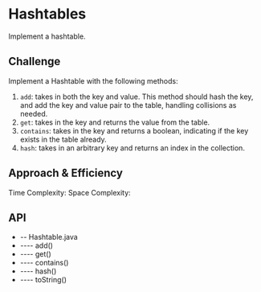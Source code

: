 # Hashtables
Implement a hashtable.

## Challenge
Implement a Hashtable with the following methods:

1. ```add```: takes in both the key and value. This method should hash the key, and add the key and value pair to the table, handling collisions as needed.
2. ```get```: takes in the key and returns the value from the table.
3. ```contains```: takes in the key and returns a boolean, indicating if the key exists in the table already.
4. ```hash```: takes in an arbitrary key and returns an index in the collection.

## Approach & Efficiency
Time Complexity:
Space Complexity:

## API
* -- Hashtable.java
* ---- add()
* ---- get()
* ---- contains()
* ---- hash()
* ---- toString()
